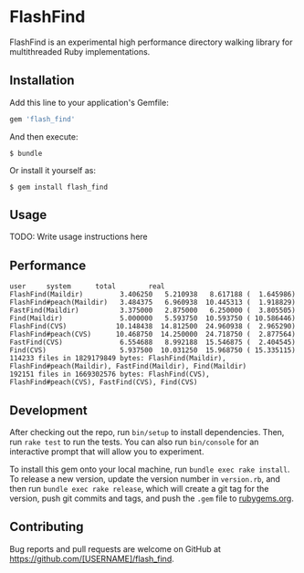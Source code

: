 # FlashFind

FlashFind is an experimental high performance directory walking library for
multithreaded Ruby implementations.

## Installation

Add this line to your application's Gemfile:

```ruby
gem 'flash_find'
```

And then execute:

    $ bundle

Or install it yourself as:

    $ gem install flash_find

## Usage

TODO: Write usage instructions here

## Performance

    user     system      total        real
    FlashFind(Maildir)         3.406250   5.210938   8.617188 (  1.645986)
    FlashFind#peach(Maildir)   3.484375   6.960938  10.445313 (  1.918829)
    FastFind(Maildir)          3.375000   2.875000   6.250000 (  3.805505)
    Find(Maildir)              5.000000   5.593750  10.593750 ( 10.586446)
    FlashFind(CVS)            10.148438  14.812500  24.960938 (  2.965290)
    FlashFind#peach(CVS)      10.468750  14.250000  24.718750 (  2.877564)
    FastFind(CVS)              6.554688   8.992188  15.546875 (  2.404545)
    Find(CVS)                  5.937500  10.031250  15.968750 ( 15.335115)
    114233 files in 1829179849 bytes: FlashFind(Maildir), FlashFind#peach(Maildir), FastFind(Maildir), Find(Maildir)
    192151 files in 1669302576 bytes: FlashFind(CVS), FlashFind#peach(CVS), FastFind(CVS), Find(CVS)


## Development

After checking out the repo, run `bin/setup` to install dependencies. Then, run `rake test` to run the tests. You can also run `bin/console` for an interactive prompt that will allow you to experiment.

To install this gem onto your local machine, run `bundle exec rake install`. To release a new version, update the version number in `version.rb`, and then run `bundle exec rake release`, which will create a git tag for the version, push git commits and tags, and push the `.gem` file to [rubygems.org](https://rubygems.org).

## Contributing

Bug reports and pull requests are welcome on GitHub at https://github.com/[USERNAME]/flash_find.

